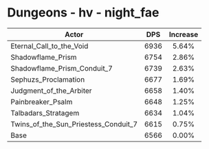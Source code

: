 # Dungeons - hv - night_fae
| Actor | DPS | Increase |
|---|:---:|:---:|
|Eternal_Call_to_the_Void|6936|5.64%|
|Shadowflame_Prism|6754|2.86%|
|Shadowflame_Prism_Conduit_7|6739|2.63%|
|Sephuzs_Proclamation|6677|1.69%|
|Judgment_of_the_Arbiter|6658|1.40%|
|Painbreaker_Psalm|6648|1.25%|
|Talbadars_Stratagem|6634|1.04%|
|Twins_of_the_Sun_Priestess_Conduit_7|6615|0.75%|
|Base|6566|0.00%|
